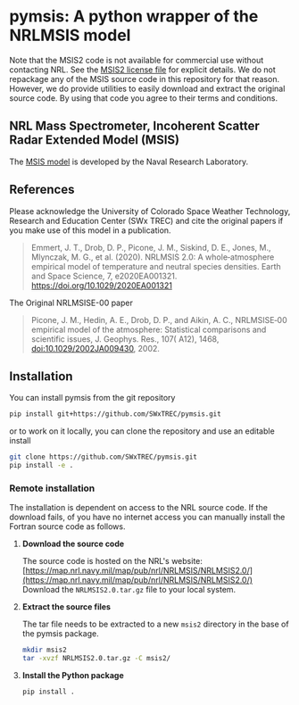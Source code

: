 # pymsis: A python wrapper of the NRLMSIS model

Note that the MSIS2 code is not available for commercial use without contacting NRL.
See the [MSIS2 license file](MSIS2_LICENSE) for explicit details.
We do not repackage any of the MSIS source code
in this repository for that reason. However, we do provide utilities to easily download and extract the original source code. By using that code you agree to their terms and conditions.

## NRL Mass Spectrometer, Incoherent Scatter Radar Extended Model (MSIS)

The [MSIS model](
https://www.nrl.navy.mil/ssd/branches/7630/modeling-upper-atmosphere) is developed by the Naval Research Laboratory.

## References

Please acknowledge the University of Colorado Space Weather Technology, Research and Education Center (SWx TREC) and cite the original papers if you make use of this model in a publication.

> Emmert, J. T., Drob, D. P., Picone, J. M., Siskind, D. E., Jones, M., Mlynczak, M. G., et al. (2020). NRLMSIS 2.0: A whole‐atmosphere empirical model of temperature and neutral species densities. Earth and Space Science, 7, e2020EA001321. https://doi.org/10.1029/2020EA001321

The Original NRLMSISE-00 paper

> Picone, J. M., Hedin, A. E., Drob, D. P., and Aikin, A. C., NRLMSISE‐00 empirical model of the atmosphere: Statistical comparisons and scientific issues, J. Geophys. Res., 107( A12), 1468, [doi:10.1029/2002JA009430](https://doi.org/10.1029/2002JA009430), 2002.

## Installation

You can install pymsis from the git repository

```bash
pip install git+https://github.com/SWxTREC/pymsis.git
```

or to work on it locally, you can clone the repository and use an editable install

```bash
git clone https://github.com/SWxTREC/pymsis.git
pip install -e .
```

### Remote installation

The installation is dependent on access to the NRL source code. If the download fails,
of you have no internet access you can manually install the Fortran source code as follows.

1. **Download the source code**

    The source code is hosted on the NRL's website:
    [https://map.nrl.navy.mil/map/pub/nrl/NRLMSIS/NRLMSIS2.0/](https://map.nrl.navy.mil/map/pub/nrl/NRLMSIS/NRLMSIS2.0/)
    Download the `NRLMSIS2.0.tar.gz` file to your local system.

2. **Extract the source files**

    The tar file needs to be extracted to a new `msis2` directory in the base of the pymsis package.

    ```bash
    mkdir msis2
    tar -xvzf NRLMSIS2.0.tar.gz -C msis2/
    ```

3. **Install the Python package**

    ```bash
    pip install .
    ```
